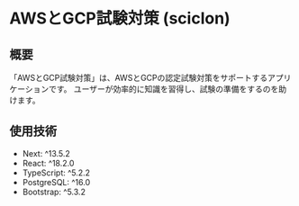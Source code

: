 # AWSとGCP試験対策 (sciclon)

## 概要
「AWSとGCP試験対策」は、AWSとGCPの認定試験対策をサポートするアプリケーションです。
ユーザーが効率的に知識を習得し、試験の準備をするのを助けます。

## 使用技術
- Next: ^13.5.2
- React: ^18.2.0
- TypeScript: ^5.2.2
- PostgreSQL: ^16.0
- Bootstrap: ^5.3.2
